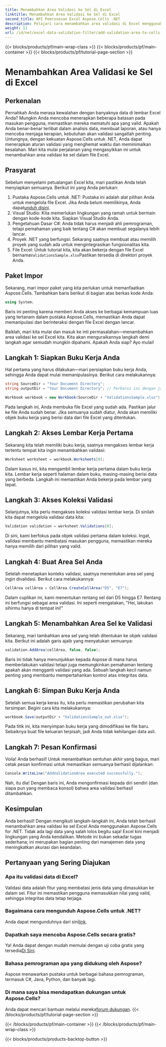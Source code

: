 ```yaml
---
title: Menambahkan Area Validasi ke Sel di Excel
linktitle: Menambahkan Area Validasi ke Sel di Excel
second_title: API Pemrosesan Excel Aspose.Cells .NET
description: Pelajari cara menambahkan area validasi di Excel menggunakan Aspose.Cells for .NET dengan panduan langkah demi langkah kami. Tingkatkan integritas data Anda.
weight: 11
url: /id/net/excel-data-validation-filter/add-validation-area-to-cells-in-excel/
---
```


{{< blocks/products/pf/main-wrap-class >}}
{{< blocks/products/pf/main-container >}}
{{< blocks/products/pf/tutorial-page-section >}}

# Menambahkan Area Validasi ke Sel di Excel

## Perkenalan

Pernahkah Anda merasa kewalahan dengan banyaknya data di lembar Excel Anda? Mungkin Anda mencoba menerapkan beberapa batasan pada masukan pengguna, memastikan mereka mematuhi apa yang valid. Apakah Anda benar-benar terlibat dalam analisis data, membuat laporan, atau hanya mencoba menjaga kerapian, kebutuhan akan validasi sangatlah penting. Untungnya, dengan kekuatan Aspose.Cells untuk .NET, Anda dapat menerapkan aturan validasi yang menghemat waktu dan meminimalkan kesalahan. Mari kita mulai perjalanan yang mengasyikkan ini untuk menambahkan area validasi ke sel dalam file Excel.

## Prasyarat

Sebelum menyelami petualangan Excel kita, mari pastikan Anda telah menyiapkan semuanya. Berikut ini yang Anda perlukan:

1.  Pustaka Aspose.Cells untuk .NET: Pustaka ini adalah alat pilihan Anda untuk mengelola file Excel. Jika Anda belum memilikinya, Anda dapat[unduh disini](https://releases.aspose.com/cells/net/).
2. Visual Studio: Kita memerlukan lingkungan yang ramah untuk bermain dengan kode-kode kita. Siapkan Visual Studio Anda.
3. Pengetahuan Dasar C#: Anda tidak harus menjadi ahli pemrograman, tetapi pemahaman yang baik tentang C# akan membuat segalanya lebih lancar.
4. Proyek .NET yang berfungsi: Sekarang saatnya membuat atau memilih proyek yang sudah ada untuk mengintegrasikan fungsionalitas kita.
5.  File Excel: Untuk tutorial kita, kita akan bekerja dengan file Excel bernama`ValidationsSample.xlsx`Pastikan tersedia di direktori proyek Anda.

## Paket Impor

Sekarang, mari impor paket yang kita perlukan untuk memanfaatkan Aspose.Cells. Tambahkan baris berikut di bagian atas berkas kode Anda:

```csharp
using System;
```

Baris ini penting karena memberi Anda akses ke berbagai kemampuan luas yang tertanam dalam pustaka Aspose.Cells, memastikan Anda dapat memanipulasi dan berinteraksi dengan file Excel dengan lancar.

Baiklah, mari kita mulai dan masuk ke inti permasalahan—menambahkan area validasi ke sel Excel kita. Kita akan menguraikannya langkah demi langkah agar semudah mungkin dipahami. Apakah Anda siap? Ayo mulai!

## Langkah 1: Siapkan Buku Kerja Anda

Hal pertama yang harus dilakukan—mari persiapkan buku kerja Anda, sehingga Anda dapat mulai memanipulasinya. Berikut cara melakukannya:

```csharp
string SourceDir = "Your Document Directory";
string outputDir = "Your Document Directory"; // Perbarui ini dengan jalur Anda yang sebenarnya.

Workbook workbook = new Workbook(SourceDir + "ValidationsSample.xlsx");
```

Pada langkah ini, Anda membuka file Excel yang sudah ada. Pastikan jalur ke file Anda sudah benar. Jika semuanya sudah diatur, Anda akan memiliki objek buku kerja yang berisi data dari file Excel yang ditentukan.

## Langkah 2: Akses Lembar Kerja Pertama

Sekarang kita telah memiliki buku kerja, saatnya mengakses lembar kerja tertentu tempat kita ingin menambahkan validasi:

```csharp
Worksheet worksheet = workbook.Worksheets[0];
```

Dalam kasus ini, kita mengambil lembar kerja pertama dalam buku kerja kita. Lembar kerja seperti halaman dalam buku, masing-masing berisi data yang berbeda. Langkah ini memastikan Anda bekerja pada lembar yang tepat.

## Langkah 3: Akses Koleksi Validasi

Selanjutnya, kita perlu mengakses koleksi validasi lembar kerja. Di sinilah kita dapat mengelola validasi data kita:

```csharp
Validation validation = worksheet.Validations[0];
```

Di sini, kami berfokus pada objek validasi pertama dalam koleksi. Ingat, validasi membantu membatasi masukan pengguna, memastikan mereka hanya memilih dari pilihan yang valid.

## Langkah 4: Buat Area Sel Anda

Setelah menetapkan konteks validasi, saatnya menentukan area sel yang ingin divalidasi. Berikut cara melakukannya:

```csharp
CellArea cellArea = CellArea.CreateCellArea("D5", "E7");
```

Dalam cuplikan ini, kami menentukan rentang sel dari D5 hingga E7. Rentang ini berfungsi sebagai area validasi. Ini seperti mengatakan, "Hei, lakukan sihirmu hanya di tempat ini!"

## Langkah 5: Menambahkan Area Sel ke Validasi

Sekarang, mari tambahkan area sel yang telah ditentukan ke objek validasi kita. Berikut ini adalah garis ajaib yang menyatukan semuanya:

```csharp
validation.AddArea(cellArea, false, false);
```

Baris ini tidak hanya menunjukkan kepada Aspose di mana harus memberlakukan validasi tetapi juga memungkinkan pemahaman tentang apakah akan mengganti validasi yang ada. Sebuah langkah kecil namun penting yang membantu mempertahankan kontrol atas integritas data.

## Langkah 6: Simpan Buku Kerja Anda

Setelah semua kerja keras itu, kita perlu memastikan perubahan kita tersimpan. Begini cara kita melakukannya:

```csharp
workbook.Save(outputDir + "ValidationsSample_out.xlsx");
```

Pada titik ini, kita menyimpan buku kerja yang dimodifikasi ke file baru. Sebaiknya buat file keluaran terpisah, jadi Anda tidak kehilangan data asli.

## Langkah 7: Pesan Konfirmasi

Voila! Anda berhasil! Untuk menambahkan sentuhan akhir yang bagus, mari cetak pesan konfirmasi untuk memastikan semuanya berhasil dijalankan:

```csharp
Console.WriteLine("AddValidationArea executed successfully.");
```

Nah, itu dia! Dengan baris ini, Anda mengonfirmasi kepada diri sendiri (dan siapa pun yang membaca konsol) bahwa area validasi berhasil ditambahkan.

## Kesimpulan

Anda berhasil! Dengan mengikuti langkah-langkah ini, Anda telah berhasil menambahkan area validasi ke sel Excel Anda menggunakan Aspose.Cells for .NET. Tidak ada lagi data yang salah lolos begitu saja! Excel kini menjadi lingkungan yang Anda kendalikan. Metode ini bukan sekadar tugas sederhana; ini merupakan bagian penting dari manajemen data yang meningkatkan akurasi dan keandalan.

## Pertanyaan yang Sering Diajukan

### Apa itu validasi data di Excel?
Validasi data adalah fitur yang membatasi jenis data yang dimasukkan ke dalam sel. Fitur ini memastikan pengguna memasukkan nilai yang valid, sehingga integritas data tetap terjaga.

### Bagaimana cara mengunduh Aspose.Cells untuk .NET?
 Anda dapat mengunduhnya dari sini[link](https://releases.aspose.com/cells/net/).

### Dapatkah saya mencoba Aspose.Cells secara gratis?
 Ya! Anda dapat dengan mudah memulai dengan uji coba gratis yang tersedia[Di Sini](https://releases.aspose.com/).

### Bahasa pemrograman apa yang didukung oleh Aspose?
Aspose menawarkan pustaka untuk berbagai bahasa pemrograman, termasuk C#, Java, Python, dan banyak lagi.

### Di mana saya bisa mendapatkan dukungan untuk Aspose.Cells?
 Anda dapat mencari bantuan melalui mereka[forum dukungan](https://forum.aspose.com/c/cells/9).
{{< /blocks/products/pf/tutorial-page-section >}}

{{< /blocks/products/pf/main-container >}}
{{< /blocks/products/pf/main-wrap-class >}}

{{< blocks/products/products-backtop-button >}}
